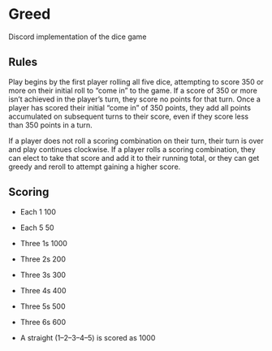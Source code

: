 # Greed

Discord implementation of the dice game


## Rules

Play begins by the first player rolling all five dice, attempting to score 350 or more on their initial roll to “come in” to the game. If a score of 350 or more isn’t achieved in the player’s turn, they score no points for that turn. Once a player has scored their initial “come in” of 350 points, they add all points accumulated on subsequent turns to their score, even if they score less than 350 points in a turn.

If a player does not roll a scoring combination on their turn, their turn is over and play continues clockwise. If a player rolls a scoring combination, they can elect to take that score and add it to their running total, or they can get greedy and reroll to attempt gaining a higher score.


## Scoring

* Each 1	100
* Each 5	50
* Three 1s	1000
* Three 2s	200
* Three 3s	300
* Three 4s	400
* Three 5s	500
* Three 6s	600

* A straight (1–2–3–4–5) is scored as 1000
